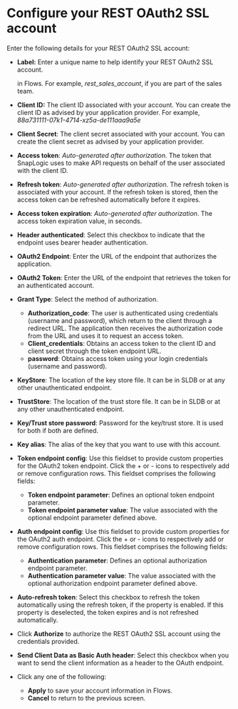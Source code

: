 # Configure your REST OAuth2 SSL account

Enter the following details for your REST OAuth2 SSL account:

*   **Label:** Enter a unique name to help identify your REST OAuth2 SSL account.

    in Flows. For example, _rest\_sales\_account_, if you are part of the sales team.
* **Client ID:** The client ID associated with your account. You can create the client ID as advised by your application provider. For example, _88a731111-07k1-4714-xz5a-de111aaa9a5e_
* **Client Secret**: The client secret associated with your account. You can create the client secret as advised by your application provider.
* **Access token**: _Auto-generated after authorization._ The token that SnapLogic uses to make API requests on behalf of the user associated with the client ID.
* **Refresh token**: _Auto-generated after authorization_. The refresh token is associated with your account. If the refresh token is stored, then the access token can be refreshed automatically before it expires.
* **Access token expiration**: _Auto-generated after authorization_. The access token expiration value, in seconds.
* **Header authenticated**: Select this checkbox to indicate that the endpoint uses bearer header authentication.
* **OAuth2 Endpoint**: Enter the URL of the endpoint that authorizes the application.
* **OAuth2 Token**: Enter the URL of the endpoint that retrieves the token for an authenticated account.
* **Grant Type**: Select the method of authorization.
  * **Authorization\_code**: The user is authenticated using credentials (username and password), which return to the client through a redirect URL. The application then receives the authorization code from the URL and uses it to request an access token.
  * **Client\_credentials**: Obtains an access token to the client ID and client secret through the token endpoint URL.
  * **password**: Obtains access token using your login credentials (username and password).&#x20;
* **KeyStore**: The location of the key store file. It can be in SLDB or at any other unauthenticated endpoint.
* **TrustStore**: The location of the trust store file. It can be in SLDB or at any other unauthenticated endpoint.
* **Key/Trust store password**: Password for the key/trust store. It is used for both if both are defined.
* **Key alias**: The alias of the key that you want to use with this account.
* **Token endpoint config**: Use this fieldset to provide custom properties for the OAuth2 token endpoint. Click the + or - icons to respectively add or remove configuration rows. This fieldset comprises the following fields:
  * **Token endpoint parameter**: Defines an optional token endpoint parameter.
  * **Token endpoint parameter value**: The value associated with the optional endpoint parameter defined above.
* **Auth endpoint config**: Use this fieldset to provide custom properties for the OAuth2 auth endpoint. Click the + or - icons to respectively add or remove configuration rows. This fieldset comprises the following fields:
  * **Authentication parameter**: Defines an optional authorization endpoint parameter.
  * **Authentication parameter value**: The value associated with the optional authorization endpoint parameter defined above.
* **Auto-refresh token**: Select this checkbox to refresh the token automatically using the refresh token, if the property is enabled. If this property is deselected, the token expires and is not refreshed automatically.
* Click **Authorize** to authorize the REST OAuth2 SSL account using the credentials provided.
* **Send Client Data as Basic Auth header**: Select this checkbox when you want to send the client information as a header to the OAuth endpoint.
* Click any one of the following:
  * **Apply** to save your account information in Flows.
  * **Cancel** to return to the previous screen.
